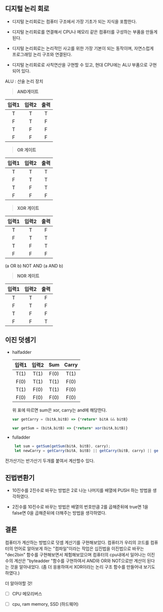 ## 디지털 논리 회로

- 디지털 논리회로는 컴퓨터 구조에서 가장 기초가 되는 지식을 포함한다.

- 디지털 논리회로를 연결해서 CPU나 메모리 같은 컴퓨터를 구성하는 부품을 만들게 된다.

- 디지털 논리회로는 논리적인 사고를 위한 가장 기본이 되는 동작이며, 자연스럽게 프로그래밍 논리 구조와 연결된다.

- 디지털 논리회로로 사칙연산을 구현할 수 있고, 현대 CPU에는 ALU 부품으로 구현되어 있다.

ALU : 산술 논리 장치



>  **AND게이트**

| 입력1 | 입력2 | 출력 |
| :---: | :---: | :--: |
|   T   |   T   |  T   |
|   F   |   T   |  F   |
|   T   |   F   |  F   |
|   F   |   F   |  F   |

>  **OR 게이트**

| 입력1 | 입력2 | 출력 |
| :---: | :---: | :--: |
|   T   |   T   |  T   |
|   F   |   T   |  T   |
|   T   |   F   |  T   |
|   F   |   F   |  F   |

>  **XOR 게이트**

| 입력1 | 입력2 | 출력 |
| :---: | :---: | :--: |
|   T   |   T   |  F   |
|   F   |   T   |  T   |
|   T   |   F   |  T   |
|   F   |   F   |  F   |

(a OR b) NOT AND (a AND b)

> **NOR 게이트**

| 입력1 | 입력2 | 출력 |
| :---: | :---: | :--: |
|   T   |   T   |  F   |
|   F   |   T   |  F   |
|   T   |   F   |  F   |
|   F   |   F   |  T   |



## 이진 덧셈기 

- halfadder

  | 입력1 | 입력2 | Sum  | Carry |
  | :---: | :---: | :--: | :---: |
  | T(1)  | T(1)  | F(0) | T(1)  |
  | F(0)  | T(1)  | T(1) | F(0)  |
  | T(1)  | F(0)  | T(1) | F(0)  |
  | F(0)  | F(0)  | F(0) | F(0)  |

  위 표에 따르면 sum은 xor, carry는 and에 해당한다. 

  ```javascript
  var getCarry = (bitA,bitB) => {*return* bitA && bitB}
  
  var getSum = (bitA,bitB) => {*return* xor(bitA,bitB)}
  ```

- fulladder

  ```javascript
   let sum = getSum(getSum(bitA, bitB), carry);
   let newCarry = getCarry(bitA, bitB) || getCarry(bitB, carry) || getCarry(bitA, carry)
  ```

전가산기는 반가산기 두개를 붙여서 계산할수 있다. 



## 진법변환기

- 10진수를 2진수로 바꾸는 방법은 2로 나눈 나머지를 배열에 PUSH 하는 방법을 생각하였다. 

- 2진수를 10진수로 바꾸는 방법은 배열의 번호만큼 2를 곱해준뒤에 true면 1을 false면 0을 곱해준뒤에 더해주는 방법을 생각하였다.

  

## 결론

 컴퓨터가 계산하는 방법으로 덧셈 계산기를 구현해보았다. 컴퓨터가 우리의 코드를 컴퓨터의 언어로 알아보게 하는 "컴파일"이라는 작업은 십진법을 이진법으로 바꾸는 "dec2bin" 함수를 구현해보면서 체험해보았으며 컴퓨터의 cpu내에서 일어나는 이진수의 계산은 "byteadder "함수를 구현하여서 AND와 OR와 NOT으로만 계산이 된다는 것을 알아내었다. (좀 더 응용하여서 XOR이라는 논리 구조 함수를 만들어내 보기도 하였다.)  



더 알아야할 것!

- [ ] CPU 메모리버스

- [ ] cpu, ram memory, SSD (하드웨어)

  



 